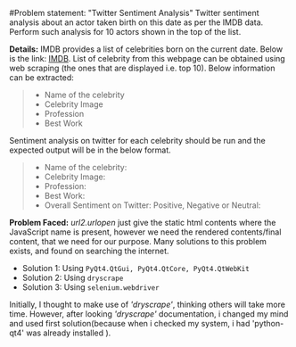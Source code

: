 #Problem statement: "Twitter Sentiment Analysis"
Twitter sentiment analysis about an actor taken birth on this date as per the IMDB data.
Perform such analysis for 10 actors shown in the top of the list.

__Details:__
IMDB provides a list of celebrities born on the current date. Below is the link:
[IMDB](http://m.imdb.com/feature/bornondate).
List of celebrity from this webpage can be obtained using web scraping
(the ones that are displayed i.e. top 10). Below information can be extracted:
> * Name of the celebrity
> * Celebrity Image
> * Profession
> * Best Work

Sentiment analysis on twitter for each celebrity should be run and the expected output
will be in the below format.
> * Name of the celebrity:
> * Celebrity Image:
> * Profession:
> * Best Work:
> * Overall Sentiment on Twitter: Positive, Negative or Neutral:

 
 __Problem Faced:__
 _url2.urlopen_ just give the static html contents where the JavaScript name is present,
 however we need the rendered contents/final content, that we need for our purpose.
 Many solutions to this problem exists, and found on searching the internet.
 * Solution 1: Using `PyQt4.QtGui, PyQt4.QtCore, PyQt4.QtWebKit`
 * Solution 2: Using `dryscrape`
 * Solution 3: Using `selenium.webdriver`
   
Initially, I thought to make use of _'dryscrape'_, thinking others will take more time.
However, after looking _'dryscrape'_ documentation, i changed my mind and used
first solution(because when i checked my system, i had 'python-qt4' was already installed ).

